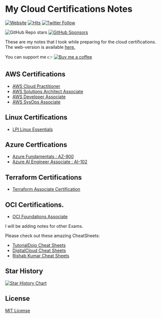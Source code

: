 # My Cloud Certifications Notes

[![Website](https://img.shields.io/website?down_color=red&down_message=down&up_color=green&up_message=up&url=https%3A%2F%2Frishabkumar.com/notes)](https://rishabkumar.com/notes) 
[![Hits](https://hits.seeyoufarm.com/api/count/incr/badge.svg?url=https%3A%2F%2Fgithub.com%2Frishabkumar7%2FCloudNotes&count_bg=%2379C83D&title_bg=%23555555&icon=&icon_color=%23E7E7E7&title=hits&edge_flat=false)](https://hits.seeyoufarm.com)
[![Twitter Follow](https://img.shields.io/twitter/follow/rishabincloud?style=social)](https://twitter.com/rishabincloud)

<!-- Github buttons -->
![GitHub Repo stars](https://img.shields.io/github/stars/rishabkumar7/CloudNotes?style=social)
[![GitHub Sponsors](https://img.shields.io/github/sponsors/rishabkumar7?style=social)](https://github.com/sponsors/rishabkumar7)
<!-- /Github buttons --> 

These are my notes that I took while preparing for the cloud certifications.
The web-version is available [here.](https://rishabkumar.com/notes)

You can support me 👉 [![Buy me a coffee](https://img.shields.io/static/v1.svg?label=Buy%20me%20a%20coffee&message=🥨&color=black&logo=buy%20me%20a%20coffee&logoColor=white&labelColor=6f4e37)](https://www.buymeacoffee.com/rishabincloud)

## AWS Certifications
- [AWS Cloud Practitioner](/cloud/AWS-CCP.md)
- [AWS Solutions Architect Associate](/cloud/AWS-SAA.md)
- [AWS Developer Associate](/cloud/AWS-CDA.md)
- [AWS SysOps Associate](/cloud/AWS-SysOpsAssociate.md)

## Linux Certifications
- [LPI Linux Essentials](/linux/LPILinuxEssentials.md)

## Azure Certfications
- [Azure Fundamentals : AZ-900](/cloud/AzureFundamentals.md)
- [Azure AI Engineer Associate : AI-102 ](/cloud/AzureAIEngineer-AI-102.md)

## Terraform Certifications
- [Terraform Associate Certification](/devops/Terraform.md)

## OCI Certifications.
- [OCI Foundations Associate](/cloud/OCIFA.md)

I will be adding notes for other Exams.

Please check out these amazing CheatSheets:
- [TutorialDojo Cheat Sheets](https://tutorialsdojo.com/aws-cheat-sheets/)
- [DigitalCloud Cheat Sheets](https://digitalcloud.training/certification-training/)
- [Rishab Kumar Cheat Sheets](https://www.buymeacoffee.com/rishabincloud/extras)

## Star History

<a href="https://star-history.com/#rishabkumar7/CloudNotes&Date">
 <picture>
   <source media="(prefers-color-scheme: dark)" srcset="https://api.star-history.com/svg?repos=rishabkumar7/CloudNotes&type=Date&theme=dark" />
   <source media="(prefers-color-scheme: light)" srcset="https://api.star-history.com/svg?repos=rishabkumar7/CloudNotes&type=Date" />
   <img alt="Star History Chart" src="https://api.star-history.com/svg?repos=rishabkumar7/CloudNotes&type=Date" />
 </picture>
</a>

## License
[MIT License](https://github.com/rishabkumar7/CloudNotes/blob/master/LICENSE)
